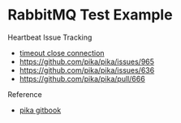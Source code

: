 # RabbitMQ Test Example

Heartbeat Issue Tracking
- [timeout close connection](https://stackoverflow.com/questions/14572020/handling-long-running-tasks-in-pika-rabbitmq)
- https://github.com/pika/pika/issues/965
- https://github.com/pika/pika/issues/636
- https://github.com/pika/pika/pull/666

Reference
- [pika gitbook](https://pika.readthedocs.io/en/latest/index.html)
